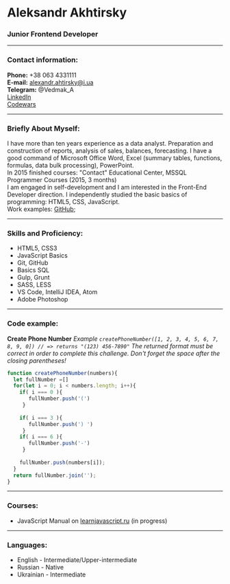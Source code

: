 # Aleksandr Akhtirsky 
### Junior Frontend Developer

---

### Contact information:

**Phone:** +38 063 4331111<br>
**E-mail:** alexandr.ahtirsky@i.ua<br>
**Telegram:** @Vedmak_A<br>
[LinkedIn](https://www.linkedin.com/in/александр-ахтырский-890b77219/)<br>
[Codewars](https://www.codewars.com/users/Vedmachok)

---

### Briefly About Myself:

I have more than ten years experience as a data analyst. Preparation and construction of reports, analysis of sales, balances, forecasting.
I have a good command of Microsoft Office Word, Excel (summary tables, functions, formulas, data bulk processing), PowerPoint.<br>
In 2015 finished courses: "Contact" Educational Center, MSSQL Programmer Courses (2015, 3 months)<br>
I am engaged in self-development and I am interested in the Front-End Developer direction. I independently studied the basic basics of programming: HTML5, CSS, JavaScript.<br>
Work examples: [GitHub](https://github.com/Vedmachok);



---

### Skills and Proficiency:

- HTML5, CSS3
- JavaScript Basics
- Git, GitHub
- Basics SQL
- Gulp, Grunt
- SASS, LESS
- VS Code, IntelliJ IDEA, Atom
- Adobe Photoshop

---

### Code example:

**Create Phone Number**
*Example
```createPhoneNumber([1, 2, 3, 4, 5, 6, 7, 8, 9, 0]) // => returns "(123) 456-7890"```
The returned format must be correct in order to complete this challenge.
Don't forget the space after the closing parentheses!*

```javascript
function createPhoneNumber(numbers){
  let fullNumber =[]
  for(let i = 0; i < numbers.length; i++){
    if( i === 0 ){
       fullNumber.push('(')
     }
    
    if( i === 3 ){
       fullNumber.push(') ')
     }
    if( i === 6 ){
       fullNumber.push('-')
     }
    
    fullNumber.push(numbers[i]);
  }
  return fullNumber.join('');
}
```
---

### Courses:

- JavaScript Manual on [learnjavascript.ru](https://learn.javascript.ru/) (in progress)


---

### Languages:

- English \- Intermediate/Upper-intermediate 
- Russian \- Native
- Ukrainian \- Intermediate
